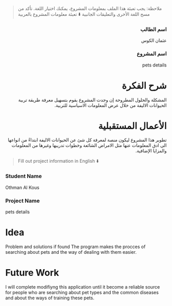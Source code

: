 > ملاحظة: يجب تعبئة هذا الملف بمعلومات المشروع، يمكنك اختيار اللغة. تأكد من مسح اللغة الأخرى والتعليقات الجانبية
> ⬇️ تعبئة معلومات المشروع بالعربية  
<div dir="rtl">

### اسم الطالب
عثمان الكوس

### اسم المشروع
pets details

# شرح الفكرة
المشكلة والحلول المطروحة إن وجدت
المشروع يقوم بتسهيل معرفة طريقة تربية الحيوانات الاليفة من خلال عرض المعلومات الاسياسية للتربية. 

# الأعمال المستقبلية
تطوير هذا المشروع ليكون منصة لمعرفة كل شئ عن الحيوانات الاليفة ابتداءً من انواعها الى ادق المعلومات عنها مثل الامراض الشائعة وخطوات تدريبها وغيرها من المعلومات والمزايا الإضافية.

</div>

> Fill out project information in English ⬇️
### Student Name
Othman Al Kous

### Project Name
pets details
# Idea
Problem and solutions if found 
The program makes the procces of searching about pets and the way of dealing with them easier.
# Future Work 
I will complete modifiyng this application until it become a reliable source for people who are searching about pet types and the common diseases and about the ways of training these pets.

